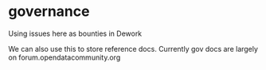# governance

Using issues here as bounties in Dework

We can also use this to store reference docs.  Currently gov docs are largely on forum.opendatacommunity.org 
